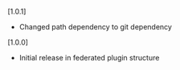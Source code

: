 [1.0.1]
* Changed path dependency to git dependency

[1.0.0]
* Initial release in federated plugin structure